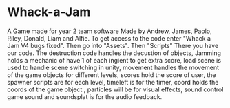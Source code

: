 # Whack-a-Jam
A Game made for year 2 team software
Made by Andrew, James, Paolo, Riley, Donald, Liam and Alfie.
To get access to the code enter "Whack a Jam V4 bugs fixed". Then go into "Assets". Then "Scripts" There you have our code. The destruction code handles the decustion of objects, Jamming holds a mechanic of have 1 of each ingient to get extra score, load scene is used to handle scene switching in unity, movement handles the movement of the game objects for different levels, scores hold the score of user, the spawner scripts are for each level, timeleft is for the timer, coord holds the coords of the game object , particles will be for visual effects, sound control game sound and soundsplat is for the audio feedback.
